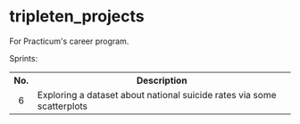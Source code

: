 # tripleten_projects
For Practicum's career program.

Sprints:
<table>
  <tr> <th>No.</th> <th>Description</th> </tr>
  <tr> <td align="center">6</td> <td>Exploring a dataset about national suicide rates via some scatterplots</td> </tr>
</table>

